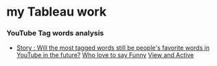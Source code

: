 # my Tableau work

### YouTube Tag words analysis

- [Story : Will the most tagged words still be people's favorite words in YouTube in the future?](https://public.tableau.com/profile/zhang.yarong#!/vizhome/TagTrendsForYouTube/Stillbefavoritewords)
[Who love to say Funny](https://public.tableau.com/profile/zhang.yarong#!/vizhome/TagTrendsForYouTube/WholovetosayFunny)
[View and Active](https://public.tableau.com/profile/zhang.yarong#!/vizhome/unfinished_4/ViewandActive])
